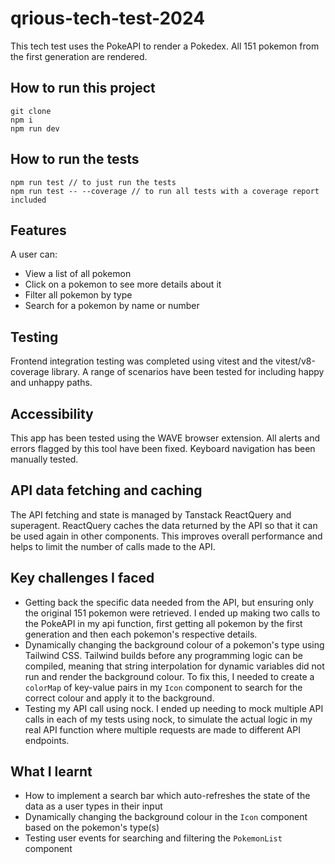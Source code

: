 # qrious-tech-test-2024

This tech test uses the PokeAPI to render a Pokedex. All 151 pokemon from the first generation are rendered. 

## How to run this project 
```
git clone
npm i
npm run dev 
```

## How to run the tests 
```
npm run test // to just run the tests 
npm run test -- --coverage // to run all tests with a coverage report included
```

## Features
A user can: 

- View a list of all pokemon
- Click on a pokemon to see more details about it
- Filter all pokemon by type
- Search for a pokemon by name or number

## Testing 
Frontend integration testing was completed using vitest and the vitest/v8-coverage library. A range of scenarios have been tested for including happy and unhappy paths.

## Accessibility 
This app has been tested using the WAVE browser extension. All alerts and errors flagged by this tool have been fixed. Keyboard navigation has been manually tested. 

## API data fetching and caching 
The API fetching and state is managed by Tanstack ReactQuery and superagent. ReactQuery caches the data returned by the API so that it can be used again in other components. This improves overall performance and helps to limit the number of calls made to the API. 

## Key challenges I faced 
- Getting back the specific data needed from the API, but ensuring only the original 151 pokemon were retrieved. I ended up making two calls to the PokeAPI in my api function, first getting all pokemon by the first generation and then each pokemon's respective details.
- Dynamically changing the background colour of a pokemon's type using Tailwind CSS. Tailwind builds before any programming logic can be compiled, meaning that string interpolation for dynamic variables did not run and render the background colour. To fix this, I needed to create a `colorMap` of key-value pairs in my `Icon` component to search for the correct colour and apply it to the background.
- Testing my API call using nock. I ended up needing to mock multiple API calls in each of my tests using nock, to simulate the actual logic in my real API function where multiple requests are made to different API endpoints. 

## What I learnt
- How to implement a search bar which auto-refreshes the state of the data as a user types in their input
- Dynamically changing the background colour in the `Icon` component based on the pokemon's type(s)
- Testing user events for searching and filtering the `PokemonList` component
